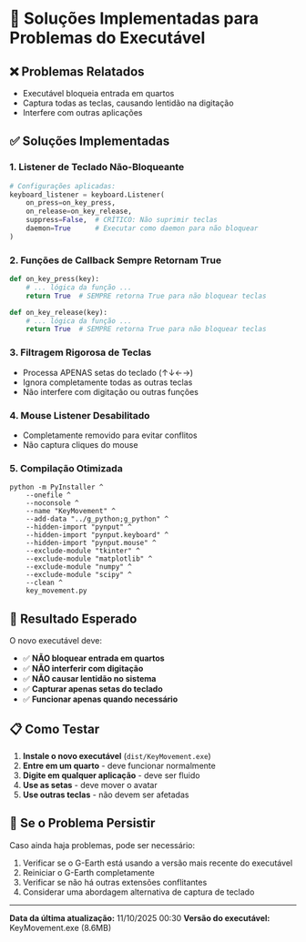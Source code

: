 # 🔧 Soluções Implementadas para Problemas do Executável

## ❌ **Problemas Relatados**
- Executável bloqueia entrada em quartos
- Captura todas as teclas, causando lentidão na digitação
- Interfere com outras aplicações

## ✅ **Soluções Implementadas**

### 1. **Listener de Teclado Não-Bloqueante**
```python
# Configurações aplicadas:
keyboard_listener = keyboard.Listener(
    on_press=on_key_press, 
    on_release=on_key_release,
    suppress=False,  # CRÍTICO: Não suprimir teclas
    daemon=True      # Executar como daemon para não bloquear
)
```

### 2. **Funções de Callback Sempre Retornam True**
```python
def on_key_press(key):
    # ... lógica da função ...
    return True  # SEMPRE retorna True para não bloquear teclas

def on_key_release(key):
    # ... lógica da função ...
    return True  # SEMPRE retorna True para não bloquear teclas
```

### 3. **Filtragem Rigorosa de Teclas**
- Processa APENAS setas do teclado (↑↓←→)
- Ignora completamente todas as outras teclas
- Não interfere com digitação ou outras funções

### 4. **Mouse Listener Desabilitado**
- Completamente removido para evitar conflitos
- Não captura cliques do mouse

### 5. **Compilação Otimizada**
```batch
python -m PyInstaller ^
    --onefile ^
    --noconsole ^
    --name "KeyMovement" ^
    --add-data "../g_python;g_python" ^
    --hidden-import "pynput" ^
    --hidden-import "pynput.keyboard" ^
    --hidden-import "pynput.mouse" ^
    --exclude-module "tkinter" ^
    --exclude-module "matplotlib" ^
    --exclude-module "numpy" ^
    --exclude-module "scipy" ^
    --clean ^
    key_movement.py
```

## 🎯 **Resultado Esperado**

O novo executável deve:
- ✅ **NÃO bloquear entrada em quartos**
- ✅ **NÃO interferir com digitação**
- ✅ **NÃO causar lentidão no sistema**
- ✅ **Capturar apenas setas do teclado**
- ✅ **Funcionar apenas quando necessário**

## 📋 **Como Testar**

1. **Instale o novo executável** (`dist/KeyMovement.exe`)
2. **Entre em um quarto** - deve funcionar normalmente
3. **Digite em qualquer aplicação** - deve ser fluido
4. **Use as setas** - deve mover o avatar
5. **Use outras teclas** - não devem ser afetadas

## 🚨 **Se o Problema Persistir**

Caso ainda haja problemas, pode ser necessário:
1. Verificar se o G-Earth está usando a versão mais recente do executável
2. Reiniciar o G-Earth completamente
3. Verificar se não há outras extensões conflitantes
4. Considerar uma abordagem alternativa de captura de teclado

---
**Data da última atualização:** 11/10/2025 00:30
**Versão do executável:** KeyMovement.exe (8.6MB)